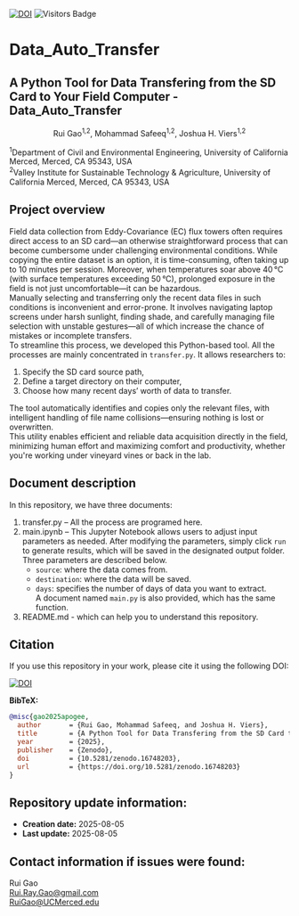 [![DOI](https://zenodo.org/badge/DOI/10.5281/zenodo.16748203.svg)](https://doi.org/10.5281/zenodo.16748203)
![Visitors Badge](https://visitor-badge.laobi.icu/badge?page_id=RuiGao9.Data_Auto_Transfer)<br>

# Data_Auto_Transfer
## A Python Tool for Data Transfering from the SD Card to Your Field Computer - Data_Auto_Transfer
<p align="center">Rui Gao<sup>1,2</sup>, Mohammad Safeeq<sup>1,2</sup>, Joshua H. Viers<sup>1,2</sup></p>
<sup>1</sup>Department of Civil and Environmental Engineering, University of California Merced, Merced, CA 95343, USA<br>
<sup>2</sup>Valley Institute for Sustainable Technology & Agriculture, University of California Merced, Merced, CA 95343, USA<br>

## Project overview
Field data collection from Eddy-Covariance (EC) flux towers often requires direct access to an SD card—an otherwise straightforward process that can become cumbersome under challenging environmental conditions. While copying the entire dataset is an option, it is time-consuming, often taking up to 10 minutes per session. Moreover, when temperatures soar above 40 °C (with surface temperatures exceeding 50 °C), prolonged exposure in the field is not just uncomfortable—it can be hazardous.<br>
Manually selecting and transferring only the recent data files in such conditions is inconvenient and error-prone. It involves navigating laptop screens under harsh sunlight, finding shade, and carefully managing file selection with unstable gestures—all of which increase the chance of mistakes or incomplete transfers.<br>
To streamline this process, we developed this Python-based tool. All the processes are mainly concentrated in `transfer.py`. It allows researchers to:
1. Specify the SD card source path,
2. Define a target directory on their computer,
3. Choose how many recent days’ worth of data to transfer.

The tool automatically identifies and copies only the relevant files, with intelligent handling of file name collisions—ensuring nothing is lost or overwritten. <br>
This utility enables efficient and reliable data acquisition directly in the field, minimizing human effort and maximizing comfort and productivity, whether you're working under vineyard vines or back in the lab.

## Document description
In this repository, we have three documents:
1. transfer.py – All the process are programed here. 
2. main.ipynb – This Jupyter Notebook allows users to adjust input parameters as needed. After modifying the parameters, simply click `run` to generate results, which will be saved in the designated output folder. Three parameters are described below.
    - `source`: where the data comes from.
    - `destination`: where the data will be saved. 
    - `days`: specifies the number of days of data you want to extract.<br>
    A document named `main.py` is also provided, which has the same function.
3. README.md - which can help you to understand this repository.

## Citation
If you use this repository in your work, please cite it using the following DOI:

[![DOI](https://zenodo.org/badge/DOI/10.5281/zenodo.16748203.svg)](https://doi.org/10.5281/zenodo.16748203)

**BibTeX:**
```bibtex
@misc{gao2025apogee,
  author       = {Rui Gao, Mohammad Safeeq, and Joshua H. Viers},
  title        = {A Python Tool for Data Transfering from the SD Card to Your Field Computer - Data_Auto_Transfer},
  year         = {2025},
  publisher    = {Zenodo},
  doi          = {10.5281/zenodo.16748203},
  url          = {https://doi.org/10.5281/zenodo.16748203}
}
```
## Repository update information:
- **Creation date:** 2025-08-05
- **Last update:** 2025-08-05

## Contact information if issues were found:
Rui Gao<br>
Rui.Ray.Gao@gmail.com<br>
RuiGao@UCMerced.edu